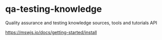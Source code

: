 # qa-testing-knowledge
Quality assurance and testing knowledge sources, tools and tutorials
API

https://mswjs.io/docs/getting-started/install

